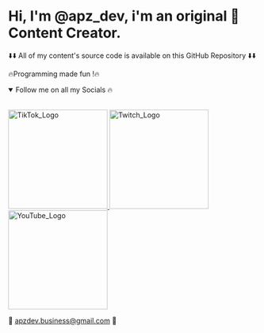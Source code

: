 # Hi, I'm @apz_dev, i'm an original 🎥 Content Creator.
⬇️⬇️ All of my content's source code is available on this GitHub Repository ⬇️⬇️

🔥Programming made fun !🔥

<details open>
    <summary>Follow me on all my Socials 🔥</summary>
    <br>
    <p>
      <a align="left" href="https://www.tiktok.com/@apz_dev" target="_blank">
        <img width="200" height="200" src="https://dailycollegian.com/wp-content/uploads/2020/03/tiktok-icon-black-1.svg" alt="TikTok_Logo" />
      </a>
      <a align="left" href="https://www.twitch.tv/apz_dev" target="_blank">
        <img width="200" height="200" src="https://upload.wikimedia.org/wikipedia/commons/7/74/Twitch-icon-5.png" alt="Twitch_Logo" />
      </a>
      <a align="left" href="https://www.youtube.com/c/APZYT" target="_blank">
        <img width="200" height="200" src="https://www.blog.leonardoworldwide.com/wp-content/uploads/2014/11/youtube.logo_.jpg" alt="YouTube_Logo" />
      </a>
    </p>
</details>

📧 apzdev.business@gmail.com 📧

